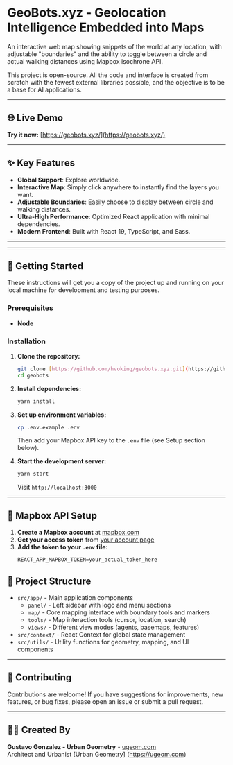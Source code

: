 # GeoBots.xyz - Geolocation Intelligence Embedded into Maps

An interactive web map showing snippets of the world at any location, with adjustable "boundaries" and the ability to toggle between a circle and actual walking distances using Mapbox isochrone API.

This project is open-source. All the code and interface is created from scratch with the fewest external libraries possible, and the objective is to be a base for AI applications.


---

## 🌐 Live Demo

**Try it now:** [https://geobots.xyz/](https://geobots.xyz/)

---

## ✨ Key Features

* **Global Support**: Explore worldwide.
* **Interactive Map**: Simply click anywhere to instantly find the layers you want.
* **Adjustable Boundaries**: Easily choose to display between circle and walking distances.
* **Ultra-High Performance**: Optimized React application with minimal dependencies.
* **Modern Frontend**: Built with React 19, TypeScript, and Sass.

---

---

## 🚀 Getting Started

These instructions will get you a copy of the project up and running on your local machine for development and testing purposes.

### Prerequisites

* **Node**

### Installation

1.  **Clone the repository:**
    ```bash
    git clone [https://github.com/hvoking/geobots.xyz.git](https://github.com/hvoking/geobots.xyz.git)
    cd geobots
    ```

2.  **Install dependencies:**
    ```bash
    yarn install
    ```

3.  **Set up environment variables:**
    ```bash
    cp .env.example .env
    ```
    Then add your Mapbox API key to the `.env` file (see Setup section below).

4.  **Start the development server:**
    ```bash
    yarn start
    ```
    Visit `http://localhost:3000`

---

## 🔑 Mapbox API Setup

1. **Create a Mapbox account** at [mapbox.com](https://account.mapbox.com/auth/signup/)
2. **Get your access token** from [your account page](https://account.mapbox.com/access-tokens/)
3. **Add the token to your `.env` file:**
   ```
   REACT_APP_MAPBOX_TOKEN=your_actual_token_here
   ```

## 📂 Project Structure
* `src/app/` - Main application components
    * `panel/` - Left sidebar with logo and menu sections
    * `map/` - Core mapping interface with boundary tools and markers
    * `tools/` - Map interaction tools (cursor, location, search)
    * `views/` - Different view modes (agents, basemaps, features)
* `src/context/` - React Context for global state management
* `src/utils/` - Utility functions for geometry, mapping, and UI components

---

## 🤝 Contributing

Contributions are welcome! If you have suggestions for improvements, new features, or bug fixes, please open an issue or submit a pull request.

---

## 👨‍💻 Created By

**Gustavo Gonzalez - Urban Geometry** - [ugeom.com](https://ugeom.com)  
Architect and Urbanist [Urban Geometry] (https://ugeom.com)
